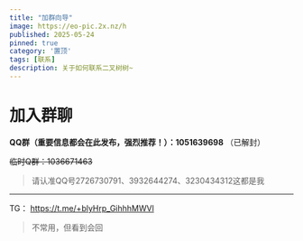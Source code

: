 ```yaml
---
title: "加群向导"
image: https://eo-pic.2x.nz/h
published: 2025-05-24
pinned: true
category: '置顶'
tags: [联系]
description: 关于如何联系二叉树树~
---
```


# 加入群聊

**QQ群（重要信息都会在此发布，强烈推荐！）：1051639698** （已解封）

~~临时Q群：1036671463~~

> 请认准QQ号2726730791、3932644274、3230434312这都是我

---

TG： https://t.me/+blyHrp_GihhhMWVl

> 不常用，但看到会回